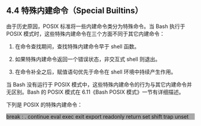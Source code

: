 ## 4.4 特殊内建命令（Special Builtins）

由于历史原因，POSIX 标准将一些内建命令类分为特殊命令。当 Bash 执行于 POSIX 模式时，这些特殊内建命令在三个方面不同于其它内建命令：

1. 在命令查找期间，查找特殊内建命令早于 shell 函数。

2. 如果特殊内建命令返回一个错误状态，非交互式 shell 则退出。

3. 在命令补全之后，赋值语句优先于命令在 shell 环境中持续产生作用。

当 Bash 没有运行于 POSIX 模式中，这些特殊内建命令的行为与其它内建命令并无区别。Bash 的 POSIX 模式在 6.11《Bash POSIX 模式》一节有详细描述。

下列是 POSIX 的特殊内建命令：

<p style="background-color: darkgrey">
break : . continue eval exec exit export readonly return set shift trap unset
</p>
